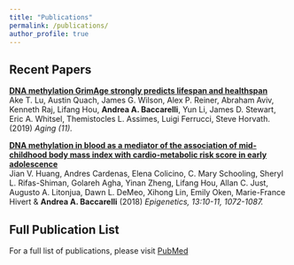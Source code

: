```yaml
---
title: "Publications"
permalink: /publications/
author_profile: true
---
```


## Recent Papers

<b>[DNA methylation GrimAge strongly predicts lifespan and healthspan](https://s3.amazonaws.com/baccarellilabgithubio/DNA+methylation+GrimAge.pdf)</b> <br>
Ake T. Lu, Austin Quach, James G. Wilson, Alex P. Reiner, Abraham Aviv, Kenneth Raj, Lifang Hou, <b>Andrea A. Baccarelli</b>, Yun Li, James D. Stewart, Eric A. Whitsel, Themistocles L. Assimes, Luigi Ferrucci, Steve Horvath. (2019) <i> Aging (11). </i>

<b>[DNA methylation in blood as a mediator of the association of mid-childhood body mass index with cardio-metabolic risk score in early adolescence](https://s3.amazonaws.com/baccarellilabgithubio/DNA+methylation+in+blood+as+a+mediator+of+the+association+of+mid-childhood+body+mass+index+with+cardio-metabolic+risk+score+in+early+adolescence..pdf)</b> <br>
Jian V. Huang, Andres Cardenas, Elena Colicino, C. Mary Schooling, Sheryl L. Rifas-Shiman, Golareh Agha, Yinan Zheng, Lifang Hou, Allan C. Just, Augusto A. Litonjua, Dawn L. DeMeo, Xihong Lin, Emily Oken, Marie-France Hivert & <b>Andrea A. Baccarelli</b> (2018) <i> Epigenetics, 13:10-11, 1072-1087. </i> 


## Full Publication List

For a full list of publications, please visit [PubMed](https://www.ncbi.nlm.nih.gov/pubmed/?term=baccarelli+a+%5Bauthor%5D+OR+baccarelli+aa+%5Bauthor%5D+NOT+baccarelli+AM)
  
